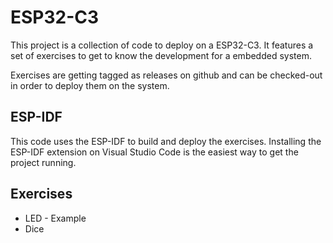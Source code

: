 # ESP32-C3

This project is a collection of code to deploy on a ESP32-C3.
It features a set of exercises to get to know the development for a embedded system.

Exercises are getting tagged as releases on github and can be checked-out in order to deploy them on the system.

## ESP-IDF

This code uses the ESP-IDF to build and deploy the exercises. Installing the ESP-IDF extension on Visual Studio Code is the easiest way to get the project running.

## Exercises

- LED - Example
- Dice
